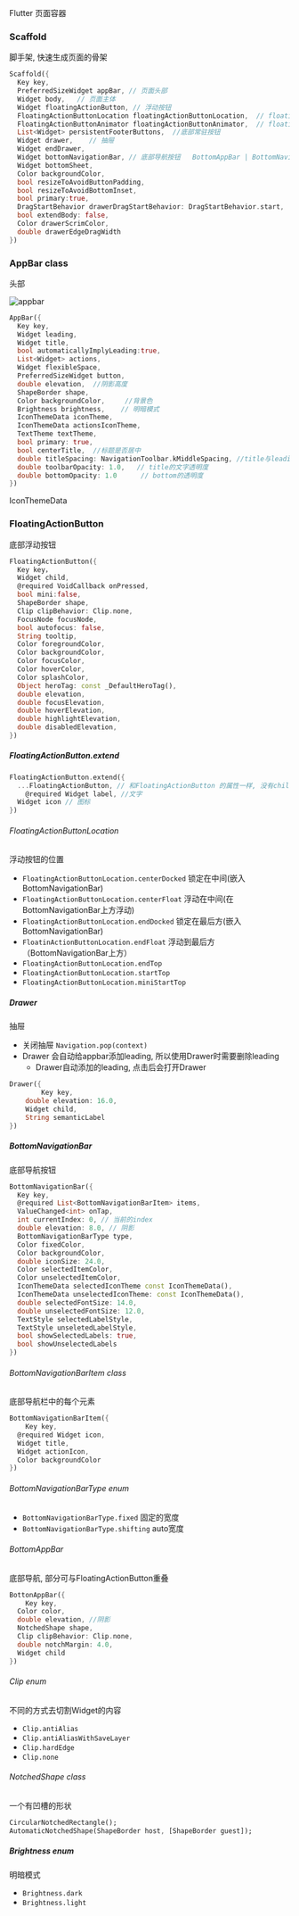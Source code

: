 Flutter 页面容器

### Scaffold

脚手架, 快速生成页面的骨架

```dart
Scaffold({
  Key key,
  PreferredSizeWidget appBar, // 页面头部
  Widget body,   // 页面主体
  Widget floatingActionButton, // 浮动按钮
  FloatingActionButtonLocation floatingActionButtonLocation,  // floatingActionButton的定位
  FloatingActionButtonAnimator floatingActionButtonAnimator,  // floatingActionButton位置切换时动画
  List<Widget> persistentFooterButtons,  //底部常驻按钮
  Widget drawer,    // 抽屉
  Widget endDrawer,
  Widget bottomNavigationBar, // 底部导航按钮   BottomAppBar | BottomNavigationBar
  Widget bottomSheet,
  Color backgroundColor,
  bool resizeToAvoidButtonPadding,
  bool resizeToAvoidBottomInset,
  bool primary:true,
  DragStartBehavior drawerDragStartBehavior: DragStartBehavior.start,
  bool extendBody: false,
  Color drawerScrimColor,
  double drawerEdgeDragWidth
})
```

### AppBar class

头部

![appbar](https://aidoudou.top/_media/app_bar.png)

```dart
AppBar({
  Key key,
  Widget leading,
  Widget title,
  bool automaticallyImplyLeading:true,
  List<Widget> actions,
  Widget flexibleSpace,
  PreferredSizeWidget button,
  double elevation,  //阴影高度
  ShapeBorder shape,
  Color backgroundColor,     //背景色
  Brightness brightness,    // 明暗模式
  IconThemeData iconTheme,
  IconThemeData actionsIconTheme,
  TextTheme textTheme,
  bool primary: true,
  bool centerTitle,  //标题是否居中
  double titleSpacing: NavigationToolbar.kMiddleSpacing, //title与leading的间隔
  double toolbarOpacity: 1.0,   // title的文字透明度
  double bottomOpacity: 1.0      // bottom的透明度
})
```

IconThemeData

### FloatingActionButton

底部浮动按钮

```dart
FloatingActionButton({
  Key key，
  Widget child,
  @required VoidCallback onPressed,
  bool mini:false,
  ShapeBorder shape,
  Clip clipBehavior: Clip.none,
  FocusNode focusNode,
  bool autofocus: false,
  String tooltip,
  Color foregroundColor,
  Color backgroundColor,
  Color focusColor,
  Color hoverColor,
  Color splashColor,
  Object heroTag: const _DefaultHeroTag(),
  double elevation,
  double focusElevation,
  double hoverElevation,
  double highlightElevation,
  double disabledElevation,
})
```

##### FloatingActionButton.extend

```dart
FloatingActionButton.extend({
  ...FloatingActionButton, // 和FloatingActionButton 的属性一样, 没有child属性
	@required Widget label, //文字
  Widget icon // 图标
})
```

###### FloatingActionButtonLocation

浮动按钮的位置

- `FloatingActionButtonLocation.centerDocked` 锁定在中间(嵌入BottomNavigationBar)
- `FloatingActionButtonLocation.centerFloat` 浮动在中间(在BottomNavigationBar上方浮动)
- `FloatingActionButtonLocation.endDocked`  锁定在最后方(嵌入BottomNavigationBar)
-  `FloatinActionButtonLocation.endFloat`   浮动到最后方（BottomNavigationBar上方）
- `FloatingActionButtonLocation.endTop` 
- `FloatingActionButtonLocation.startTop`
- `FloatingActionButtonLocation.miniStartTop`

##### Drawer

抽屉

+ 关闭抽屉 `Navigation.pop(context)`
+ Drawer 会自动给appbar添加leading, 所以使用Drawer时需要删除leading
  + Drawer自动添加的leading, 点击后会打开Drawer

```dart
Drawer({
		Key key,
  	double elevation: 16.0,
  	Widget child,
  	String semanticLabel
})
```

##### BottomNavigationBar

底部导航按钮

```dart
BottomNavigationBar({
  Key key,
  @required List<BottomNavigationBarItem> items,
  ValueChanged<int> onTap,
  int currentIndex: 0, // 当前的index
  double elevation: 8.0, // 阴影
  BottomNavigationBarType type,
  Color fixedColor,    
  Color backgroundColor,
  double iconSize: 24.0,
  Color selectedItemColor,
  Color unselectedItemColor,
  IconThemeData selectedIconTheme const IconThemeData(),
  IconThemeData unselectedIconTheme: const IconThemeData(),
  double selectedFontSize: 14.0,
  double unselectedFontSize: 12.0,
  TextStyle selectedLabelStyle,
  TextStyle unseletedLabelStyle,
  bool showSelectedLabels: true,
  bool showUnselectedLabels
})
```

###### BottomNavigationBarItem class

底部导航栏中的每个元素

```dart
BottomNavigationBarItem({
	Key key,
  @required Widget icon,
  Widget title,
  Widget actionIcon,
  Color backgroundColor
})
```

###### BottomNavigationBarType enum

+ `BottomNavigationBarType.fixed`  固定的宽度
+ `BottomNavigationBarType.shifting`  auto宽度

###### BottomAppBar

底部导航, 部分可与FloatingActionButton重叠

```dart
BottonAppBar({
	Key key,
  Color color,
  double elevation, //阴影
  NotchedShape shape,
  Clip clipBehavior: Clip.none,
  double notchMargin: 4.0,
  Widget child
})
```

###### Clip enum

不同的方式去切割Widget的内容

+ `Clip.antiAlias` 
+ `Clip.antiAliasWithSaveLayer`
+  `Clip.hardEdge`
+ `Clip.none`

######  NotchedShape class

一个有凹槽的形状

```dart
CircularNotchedRectangle();
AutomaticNotchedShape(ShapeBorder host, [ShapeBorder guest]);
```



##### Brightness enum

明暗模式

+ `Brightness.dark`
+ `Brightness.light` 

